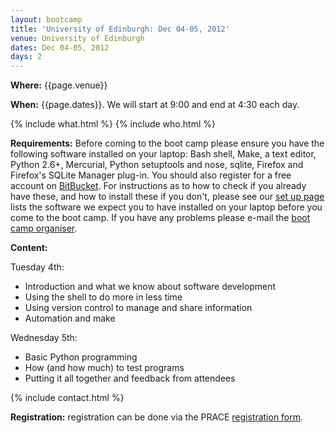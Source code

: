 ```yaml
---
layout: bootcamp
title: 'University of Edinburgh: Dec 04-05, 2012'
venue: University of Edinburgh
dates: Dec 04-05, 2012
days: 2
---
```

**Where:** {{page.venue}}

**When:** {{page.dates}}. We will start at 9:00 and end at 4:30 each day.

{% include what.html %}
{% include who.html %}

**Requirements:** Before coming to the boot camp please ensure you have the following software installed on your laptop: Bash shell, Make, a text editor, Python 2.6+, Mercurial, Python setuptools and nose, sqlite, Firefox and Firefox's SQLite Manager plug-in. You should also register for a free account on [BitBucket](https://bitbucket.org/). For instructions as to how to check if you already have these, and how to install these if you don't, please see our [set up page](/setup/) lists the software we expect you to have installed on your laptop before you come to the boot camp. If you have any problems please e-mail the [boot camp organiser](mailto:michaelj@epcc.ed.ac.uk).

**Content:**

Tuesday 4th:

  * Introduction and what we know about software development
  * Using the shell to do more in less time
  * Using version control to manage and share information
  * Automation and make

Wednesday 5th:

  * Basic Python programming
  * How (and how much) to test programs
  * Putting it all together and feedback from attendees

{% include contact.html %}

**Registration:** registration can be done via the PRACE [registration form](https://events.prace-ri.eu/conferenceDisplay.py?confId=94).
